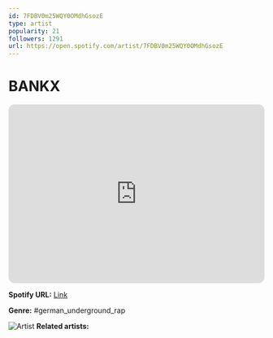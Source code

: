 ```yaml
---
id: 7FDBV0m25WQY0OMdhGsozE
type: artist
popularity: 21
followers: 1291
url: https://open.spotify.com/artist/7FDBV0m25WQY0OMdhGsozE
---
```

# BANKX

<iframe style="border-radius:12px" src="https://open.spotify.com/embed/artist/7FDBV0m25WQY0OMdhGsozE" width="100%" height="352" frameBorder="0" allowfullscreen="" allow="autoplay; clipboard-write; encrypted-media; fullscreen; picture-in-picture" loading="lazy"></iframe>

**Spotify URL:** [Link](https://open.spotify.com/artist/7FDBV0m25WQY0OMdhGsozE)

**Genre:**  #german_underground_rap

![Artist](https://i.scdn.co/image/ab6761610000e5ebf7d4a8c0ef40a3b79aae8a8e)
**Related artists:**

